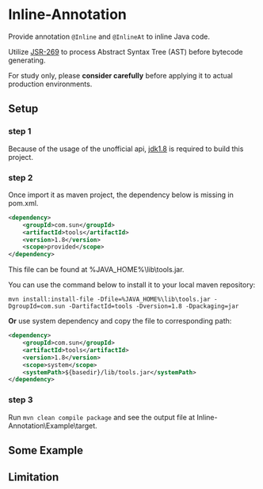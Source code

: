 # Inline-Annotation

Provide annotation `@Inline` and `@InlineAt` to inline Java code.

Utilize [JSR-269](https://jcp.org/en/jsr/detail?id=269) to process Abstract Syntax Tree (AST) before bytecode generating.

For study only, please **consider carefully** before applying it to actual production environments.

## Setup
### step 1

Because of the usage of the unofficial api, [jdk1.8](https://www.oracle.com/java/technologies/downloads/#java8) is required to build this project.

### step 2

Once import it as maven project, the dependency below is missing in pom.xml.
```xml
<dependency>
    <groupId>com.sun</groupId>
    <artifactId>tools</artifactId>
    <version>1.8</version>
    <scope>provided</scope>
</dependency>
```
This file can be found at %JAVA_HOME%\lib\tools.jar. 

You can use the command below to install it to your local maven repository:

`mvn install:install-file -Dfile=%JAVA_HOME%\lib\tools.jar -DgroupId=com.sun -DartifactId=tools -Dversion=1.8 -Dpackaging=jar`

**Or** use system dependency and copy the file to corresponding path:

```xml
<dependency>
    <groupId>com.sun</groupId>
    <artifactId>tools</artifactId>
    <version>1.8</version>
    <scope>system</scope>
    <systemPath>${basedir}/lib/tools.jar</systemPath>
</dependency>
```

### step 3

Run `mvn clean compile package` and see the output file at Inline-Annotation\Example\target.

## Some Example


## Limitation
